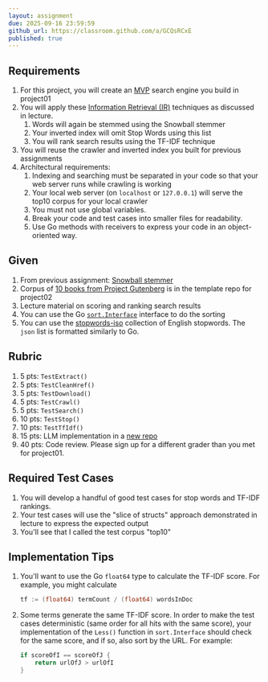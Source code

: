 ```yaml
---
layout: assignment
due: 2025-09-16 23:59:59
github_url: https://classroom.github.com/a/GCQsRCxE
published: true
---
```


## Requirements
1. For this project, you will create an [MVP](https://en.wikipedia.org/wiki/Minimum_viable_product) search engine you build in project01
1. You will apply these [Information Retrieval (IR)](https://en.wikipedia.org/wiki/Information_retrieval) techniques as discussed in lecture.
    1. Words will again be stemmed using the Snowball stemmer
    1. Your inverted index will omit Stop Words using this list
    1. You will rank search results using the TF-IDF technique
1. You will reuse the crawler and inverted index you built for previous assignments
1. Architectural requirements:
    1. Indexing and searching must be separated in your code so that your web server runs while crawling is working
    1. Your local web server (on `localhost` or `127.0.0.1`) will serve the top10 corpus for your local crawler
    1. You must not use global variables. 
    1. Break your code and test cases into smaller files for readability.
    1. Use Go methods with receivers to express your code in an object-oriented way.

## Given
1. From previous assignment: [Snowball stemmer](https://github.com/kljensen/snowball)
1. Corpus of [10 books from Project Gutenberg](https://github.com/usf-cs272-f25/project02-given) is in the template repo for project02
1. Lecture material on scoring and ranking search results
1. You can use the Go [`sort.Interface`](https://pkg.go.dev/sort) interface to do the sorting
1. You can use the [stopwords-iso](https://github.com/stopwords-iso/stopwords-en) collection of English stopwords. The `json` list is formatted similarly to Go.

## Rubric
1. 5 pts: `TestExtract()`
1. 5 pts: `TestCleanHref()`
1. 5 pts: `TestDownload()`
1. 5 pts: `TestCrawl()`
1. 5 pts: `TestSearch()`
1. 10 pts: `TestStop()`
1. 10 pts: `TestTfIdf()`
1. 15 pts: LLM implementation in a [new repo](https://classroom.github.com/a/zMZNqpQs)
1. 40 pts: Code review. Please sign up for a different grader than you met for project01.

## Required Test Cases
1. You will develop a handful of good test cases for stop words and TF-IDF rankings. 
1. Your test cases will use the "slice of structs" approach demonstrated in lecture to express the expected output
1. You'll see that I called the test corpus "top10"

## Implementation Tips
1. You'll want to use the Go `float64` type to calculate the TF-IDF score. For example, you might calculate  
    ```go
    tf := (float64) termCount / (float64) wordsInDoc
    ```
1. Some terms generate the same TF-IDF score. In order to make the test cases deterministic (same order for all hits with the same score), your implementation of the `Less()` function in `sort.Interface` should check for the same score, and if so, also sort by the URL. For example:
    ```go
    if scoreOfI == scoreOfJ {
        return urlOfJ > urlOfI
    }
    ```
